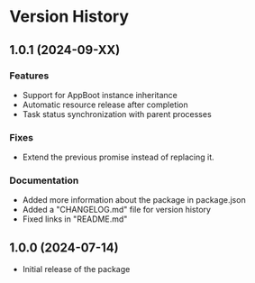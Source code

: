 # Version History

## 1.0.1 (2024-09-XX)

### Features
- Support for AppBoot instance inheritance
- Automatic resource release after completion
- Task status synchronization with parent processes

### Fixes
- Extend the previous promise instead of replacing it.

### Documentation
- Added more information about the package in package.json
- Added a "CHANGELOG.md" file for version history
- Fixed links in "README.md"

## 1.0.0 (2024-07-14)
- Initial release of the package
